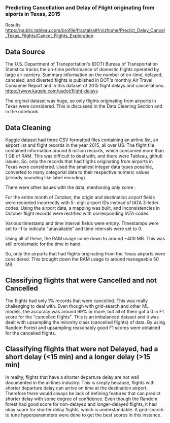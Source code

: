 ### Predicting Cancellation and Delay of Flight originating from aiports in Texas, 2015
Results
https://public.tableau.com/profile/fractalss#!/vizhome/Predict_Delay_Cancel_Texas_Flights/Cancel_Flights_Exploration

## Data Source
The U.S. Department of Transportation's (DOT) Bureau of Transportation Statistics tracks the on-time performance of domestic flights operated by large air carriers. Summary information on the number of on-time, delayed, canceled, and diverted flights is published in DOT's monthly Air Travel Consumer Report and in this dataset of 2015 flight delays and cancellations. https://www.kaggle.com/usdot/flight-delays

The orginal dataset was huge, so only flights originating from airports in Texas were considered. This is discussed in the Data Cleaning Section and in the notebook.

## Data Cleaning
Kaggle dataset had three CSV formatted files containing an airline list, an airport list and flight records in the year 2015, all over US. The flight file contained information around 6 million records, which consumed more than 1 GB of RAM. This was difficult to deal with, and there were Tableau, github issues. So, only the records that had fligths originating from airports in Texas were considered. Used the smallest integer data types possible, converted to many categorial data to their respective numeric values (already sounding like label encoding).

There were other issues with the data, mentioning only some :

For the entire month of October, the origin and destination airport fields were recorded incorrectly with 5- digit airport IDs instead of IATA 3-letter codes. Using the airport data, a mapping was built, and inconsistencies in October flight records were rectified with corresponding IATA codes.

Various timestamp and time interval fields were empty. Timestamps were set to -1 to indicate “unavailable” and time intervals were set to 0.

Using all of these, the RAM usage came down to around ~400 MB. This was still problematic for the time in hand.

So, only the airports that had flights originating from the Texas airports were considered. This brought down the RAM usage to around manageable 50 MB.

## Classifying flights that were Cancelled and not Cancelled
The flights had only 1% records that were cancelled. This was really challenging to deal with. Even though with grid-search and other ML models, the accuracy was around 99% or more, but all of them got a 0 in F1 score for the "cancelled flights". This is an imbalanced dataset and it was dealt with upsampling the minority class (cancelled flights) of data. By using Random Forest and upsampling reasonably good F1 scores were obtained for the cancelled flights.

## Classifying flights that were not Delayed, had a short delay (<15 min) and a longer delay (>15 min)
In reality, flights that have a shorter departure delay are not well documented in the airlines industry. This is simply because, flights with shorter departure delay can arrive on time at the destination airport. Therefore there would always be lack of defining features that can predict shorter delay with some degree of confidence. Even though the Random forest had good score for non-delayed and longer-delayed flights, it had okay score for shorter delay flights, which is understandable. A grid-search to tune hyperparameters were done to get the best scores in this instance.

